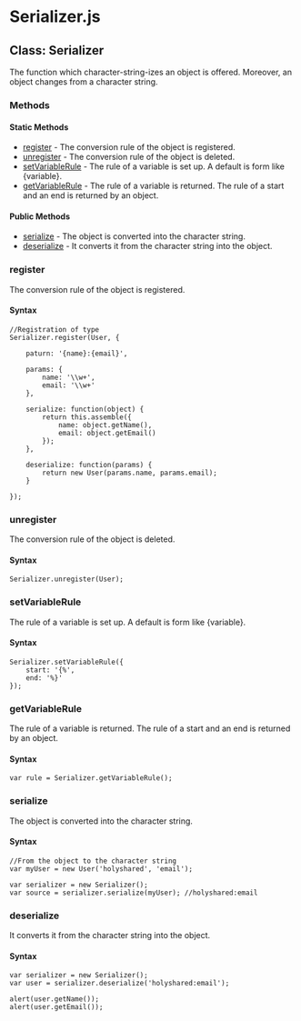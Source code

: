 
Serializer.js
==========================================================

Class: Serializer
----------------------------------------------------------

The function which character-string-izes an object is offered. 
Moreover, an object changes from a character string.

### Methods

#### Static Methods
* <a href="#register">register</a> - The conversion rule of the object is registered.
* <a href="#unregister">unregister</a> - The conversion rule of the object is deleted.
* <a href="#setVariableRule">setVariableRule</a> - The rule of a variable is set up. A default is form like {variable}.
* <a href="#getVariableRule">getVariableRule</a> - The rule of a variable is returned. The rule of a start and an end is returned by an object.

#### Public Methods

* <a href="#serialize">serialize</a> - The object is converted into the character string.
* <a href="#deserialize">deserialize</a> - It converts it from the character string into the object.


### <a id="register">register</a>

The conversion rule of the object is registered.

#### Syntax

	//Registration of type
	Serializer.register(User, {
	
	    paturn: '{name}:{email}',
	
	    params: {
	        name: '\\w+',
	        email: '\\w+'
	    },
	
	    serialize: function(object) {
			return this.assemble({
		        name: object.getName(),
		        email: object.getEmail()
	        });
	    },
	
	    deserialize: function(params) {
	        return new User(params.name, params.email);
	    }
	
	});


### <a id="unregister">unregister</a>

The conversion rule of the object is deleted.

#### Syntax

	Serializer.unregister(User);


### <a id="setVariableRule">setVariableRule</a>

The rule of a variable is set up. A default is form like {variable}.

#### Syntax

	Serializer.setVariableRule({
		start: '{%',
		end: '%}'
	});

### <a id="getVariableRule">getVariableRule</a>

The rule of a variable is returned. The rule of a start and an end is returned by an object.

#### Syntax

	var rule = Serializer.getVariableRule();


### <a id="serialize">serialize</a>

The object is converted into the character string.

#### Syntax

	//From the object to the character string
	var myUser = new User('holyshared', 'email');

    var serializer = new Serializer();
	var source = serializer.serialize(myUser); //holyshared:email

### <a id="deserialize">deserialize</a>

It converts it from the character string into the object.

#### Syntax

    var serializer = new Serializer();
	var user = serializer.deserialize('holyshared:email');

	alert(user.getName());
	alert(user.getEmail());